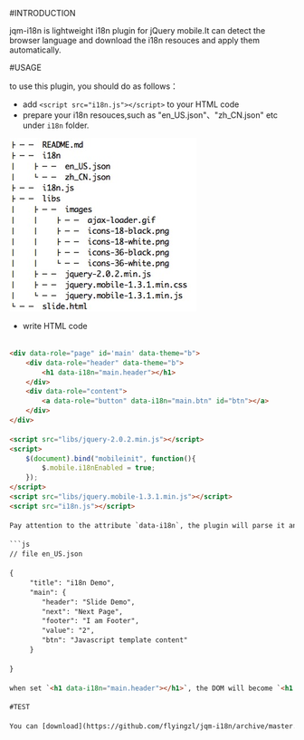 #INTRODUCTION

jqm-i18n is lightweight i18n plugin for jQuery mobile.It can detect the browser language and download the i18n resouces and apply them automatically.


#USAGE

to use this plugin, you should do as follows：

- add `<script src="i18n.js"></script>` to your HTML code
- prepare your i18n resouces,such as "en_US.json"、"zh_CN.json" etc under `i18n` folder. 

![i18n resources](tree.png)

- write HTML code

``` html

<div data-role="page" id='main' data-theme="b">
    <div data-role="header" data-theme="b">
        <h1 data-i18n="main.header"></h1>
    </div>
    <div data-role="content">
		<a data-role="button" data-i18n="main.btn" id="btn"></a>
	</div>
</div>

<script src="libs/jquery-2.0.2.min.js"></script>
<script>
	$(document).bind("mobileinit", function(){
		$.mobile.i18nEnabled = true;
	});
</script>
<script src="libs/jquery.mobile-1.3.1.min.js"></script>
<script src="i18n.js"></script>

Pay attention to the attribute `data-i18n`, the plugin will parse it and get its value from the i18n resources.Take en_US.json for an exmaple:

```js
// file en_US.json

{
     "title": "i18n Demo",
	 "main": {
		"header": "Slide Demo",
		"next": "Next Page",
		"footer": "I am Footer",
		"value": "2",
		"btn": "Javascript template content"
	 }

}

when set `<h1 data-i18n="main.header"></h1>`, the DOM will become `<h1 data-i18n="main.header">Slide Demo</h1>

#TEST

You can [download](https://github.com/flyingzl/jqm-i18n/archive/master.zip) the plugin and open your webkit-kernel browser to visit `slide.html` to see the effect.

	
		

